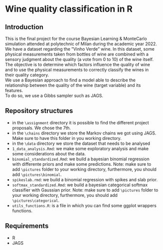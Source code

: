 # Wine quality classification in R
## Introduction
This is the final project for the course Bayesian Learning & MonteCarlo simulation attended at polytechnic of Milan during the academic year 2022.\
We have a dataset regarding the ”Vinho Verde” wine. In this dataset, some physical measurements taken from bottles of wine are combined with a sensory judgment about the quality (a vote from 0 to 10) of the wine itself. The objective is to determine which factors influence the quality of wine and to use the physical measurements to correctly classify the wines in their quality category.\
We use a Bayesian approach to find a model able to describe the relationship between the quality of the wine (target variable) and its features.\
To do so, we use a Gibbs sampler such as JAGS.
## Repository structures
- in the `\assignment` directory it is possible to find the different project proposals. We chose the 7th.
- in the `\chains` directory we store the Markov chains we got using JAGS. Make sure to have this folder in you working directory.
- in the `\data` directory we store the dataset that needs to be analysed
- `1_data_analysis.Rmd`: we make some exploratory analysis and make some considerations about the data. 
- `binomial_standardized.Rmd`: we build a bayesian binomial regression with differente priors and make some predictions. Note: make sure to add `\pictures` folder to
  your working directory, furthermore, you should add `\pictures\binomial`.
- `spikeslab.rmd`: we build a binomial regression with spikes and slab prior.
- `softmax_standardized.Rmd`: we build a bayesian categorical softmax classifier with Gaussian prior. Note: make sure to add `\pictures` folder to
  your working directory, furthermore, you should add `\pictures\categorical`.
- `utils_functions.R`: is a file in which you can find some ggplot wrappers functions.

## Requirements
- R
- JAGS 
